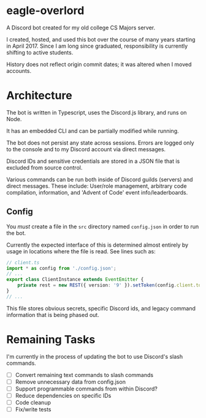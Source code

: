 # eagle-overlord

A Discord bot created for my old college CS Majors server.

I created, hosted, and used this bot over the course of many years starting in April 2017. Since I am long since graduated, responsibility is currently shifting to active students.

History does not reflect origin commit dates; it was altered when I moved accounts.

# Architecture

The bot is written in Typescript, uses the Discord.js library, and runs on Node.

It has an embedded CLI and can be partially modified while running.

The bot does not persist any state across sessions.
Errors are logged only to the console and to my Discord account via direct messages.

Discord IDs and sensitive credentials are stored in a JSON file that is excluded from source control.

Various commands can be run both inside of Discord guilds (servers) and direct messages.
These include: User/role management, arbitrary code compilation, information, and 'Advent of Code' event info/leaderboards.

## Config

You *must* create a file in the `src` directory named `config.json` in order to run the bot.

Currently the expected interface of this is determined almost entirely by usage in locations where the file is read.
See lines such as:
```ts
// client.ts
import * as config from './config.json';
// ...
export class ClientInstance extends EventEmitter {
    private rest = new REST({ version: '9' }).setToken(config.client.token);
}
// ...
```

This file stores obvious secrets, specific Discord ids, and legacy command information that is being phased out.

# Remaining Tasks

I'm currently in the process of updating the bot to use Discord's slash commands.

- [ ] Convert remaining text commands to slash commands
- [ ] Remove unnecessary data from config.json
- [ ] Support programmable commands from within Discord?
- [ ] Reduce dependencies on specific IDs
- [ ] Code cleanup
- [ ] Fix/write tests
